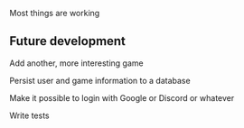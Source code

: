 Most things are working


Future development
------------------

Add another, more interesting game

Persist user and game information to a database

Make it possible to login with Google or Discord or whatever

Write tests